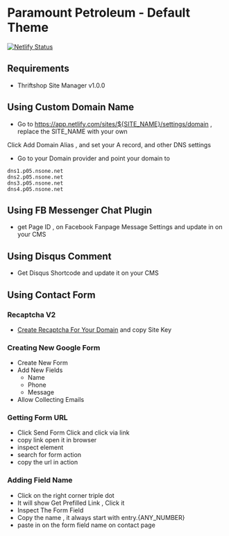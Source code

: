 # Paramount Petroleum - Default Theme

[![Netlify Status](https://api.netlify.com/api/v1/badges/ed04129b-0b70-4c6c-9a4c-ff49431e9d47/deploy-status)](https://app.netlify.com/sites/paramount-petroleum/deploys)

## Requirements

-   Thriftshop Site Manager v1.0.0


## Using Custom Domain Name

-  Go to https://app.netlify.com/sites/${SITE_NAME}/settings/domain , replace the SITE_NAME with your own

Click Add Domain Alias , and set your A record, and other DNS settings

- Go to your Domain provider and point your domain to

```
dns1.p05.nsone.net
dns2.p05.nsone.net
dns3.p05.nsone.net
dns4.p05.nsone.net
```



## Using FB Messenger Chat Plugin

-   get Page ID , on Facebook Fanpage Message Settings and update in on your CMS

## Using Disqus Comment

-   Get Disqus Shortcode and update it on your CMS

## Using Contact Form

### Recaptcha V2

-   [Create Recaptcha For Your Domain](https://www.google.com/recaptcha/admin/create) and copy Site Key

### Creating New Google Form

-   Create New Form
-   Add New Fields
    -   Name
    -   Phone
    -   Message
-   Allow Collecting Emails

### Getting Form URL

-   Click Send Form Click and click via link
-   copy link open it in browser
-   inspect element
-   search for form action
-   copy the url in action

### Adding Field Name

-   Click on the right corner triple dot
-   It will show Get Prefilled Link , Click it
-   Inspect The Form Field
-   Copy the name , it always start with entry.{ANY_NUMBER}
-   paste in on the form field name on contact page
